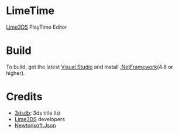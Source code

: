 # LimeTime
[Lime3DS](https://github.com/Lime3DS/Lime3DS) PlayTime Editor

# Build
To build, get the latest [Visual Studio](https://visualstudio.microsoft.com/) and install [.NetFramework](https://dotnet.microsoft.com/download/dotnet-framework)(4.8 or higher).

# Credits
- [3dsdb](https://github.com/hax0kartik/3dsdb): 3ds title list
- [Lime3DS](https://github.com/Lime3DS/Lime3DS) developers
- [Newtonsoft.Json](https://github.com/JamesNK/Newtonsoft.Json)